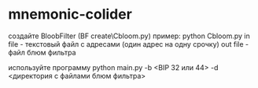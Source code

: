 # mnemonic-colider

создайте BloobFilter (BF create\Cbloom.py)
пример:
python Cbloom.py <in file> <outfile>
  in file - текстовый файл с адресами (один адрес на одну срочку)
  out file - файл блюм фильтра

используйте программу
  python main.py -b <BIP 32 или 44> -d <директория с файлами блюм фильтра>
 
